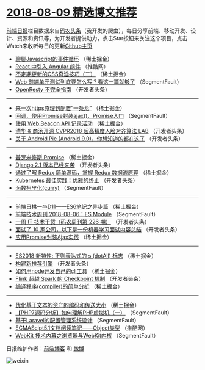 # [2018-08-09 精选博文推荐](http://hao.caibaojian.com/date/2018/08/09)

[前端日报](http://caibaojian.com/c/news)栏目数据来自[码农头条](http://hao.caibaojian.com/)（我开发的爬虫），每日分享前端、移动开发、设计、资源和资讯等，为开发者提供动力，点击Star按钮来关注这个项目，点击Watch来收听每日的更新[Github主页](https://github.com/kujian/frontendDaily)
* [聊聊Javascript的事件循环](http://hao.caibaojian.com/82506.html) （稀土掘金）
* [React 中引入 Angular 组件](http://hao.caibaojian.com/82563.html) （推酷网）
* [不定期更新的CSS奇淫技巧（二）](http://hao.caibaojian.com/82498.html) （稀土掘金）
* [Web 前端单元测试到底要怎么写？看这一篇就够了](http://hao.caibaojian.com/82473.html) （SegmentFault）
* [OpenResty 不完全指南](http://hao.caibaojian.com/82521.html) （开发者头条）

***
* [来一次https原理到配置“一条龙”](http://hao.caibaojian.com/82502.html) （稀土掘金）
* [回调、使用Promise封装ajax()、Promise入门](http://hao.caibaojian.com/82483.html) （SegmentFault）
* [使用 Web Beacon API 记录活动](http://hao.caibaojian.com/82495.html) （稀土掘金）
* [清华 &amp; 商汤开源 CVPR2018 超高精度人脸对齐算法 LAB](http://hao.caibaojian.com/82528.html) （开发者头条）
* [关于 Android Pie (Android 9.0)，你想知道的都在这了](http://hao.caibaojian.com/82530.html) （开发者头条）

***
* [普罗米修斯 Promise](http://hao.caibaojian.com/82505.html) （稀土掘金）
* [Django 2.1 版本已经来袭](http://hao.caibaojian.com/82531.html) （开发者头条）
* [通过了解 Redux 简单源码，掌握 Redux 数据流原理](http://hao.caibaojian.com/82492.html) （稀土掘金）
* [Kubernetes 最佳实践：优雅的终止](http://hao.caibaojian.com/82532.html) （开发者头条）
* [函数柯里化(curry)](http://hao.caibaojian.com/82481.html) （SegmentFault）

***
* [前端日拱一卒D11——ES6笔记之异步篇](http://hao.caibaojian.com/82501.html) （稀土掘金）
* [前端技术周刊 2018-08-06：ES Module](http://hao.caibaojian.com/82478.html) （SegmentFault）
* [一周 IT 技术干货（码农周刊第 226 期）](http://hao.caibaojian.com/82522.html) （开发者头条）
* [面试了 10 家公司，以下是一份机器学习面试内容总结](http://hao.caibaojian.com/82527.html) （开发者头条）
* [应用Promise封装Ajax实践](http://hao.caibaojian.com/82503.html) （稀土掘金）

***
* [ES2018 新特性: 正则表达式的 s (dotAll) 标志](http://hao.caibaojian.com/82497.html) （稀土掘金）
* [构建新推荐引擎](http://hao.caibaojian.com/82529.html) （开发者头条）
* [如何用node开发自己的cli工具](http://hao.caibaojian.com/82491.html) （稀土掘金）
* [Flink 超越 Spark 的 Checkpoint 机制](http://hao.caibaojian.com/82540.html) （开发者头条）
* [编译程序(compiler)的简单分析](http://hao.caibaojian.com/82504.html) （稀土掘金）

***
* [优化基于文本的资产的编码和传送大小](http://hao.caibaojian.com/82500.html) （稀土掘金）
* [【PHP7源码分析】如何理解PHP虚拟机（一）](http://hao.caibaojian.com/82474.html) （SegmentFault）
* [基于Laravel的配置管理系统设计](http://hao.caibaojian.com/82484.html) （SegmentFault）
* [ECMAScipt5.1文档阅读笔记——Object类型](http://hao.caibaojian.com/82564.html) （推酷网）
* [WebKit 技术内幕之浏览器与WebKit内核](http://hao.caibaojian.com/82475.html) （SegmentFault）

日报维护作者：[前端博客](http://caibaojian.com/) 和 [微博](http://caibaojian.com/go/weibo)

![weixin](https://user-images.githubusercontent.com/3055447/38468989-651132ac-3b80-11e8-8e6b-15122322a9d7.png)